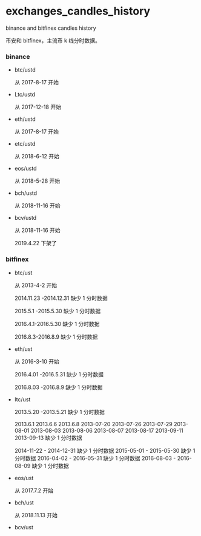 # exchanges_candles_history

binance and bitfinex candles history

币安和 bitfinex，主流币 k 线分时数据。

### binance

- btc/ustd

  从 2017-8-17 开始

- Ltc/ustd

  从 2017-12-18 开始

- eth/ustd

  从 2017-8-17 开始

- etc/ustd

  从 2018-6-12 开始

- eos/ustd

  从 2018-5-28 开始

- bch/ustd

  从 2018-11-16 开始

- bcv/ustd

  从 2018-11-16 开始

  2019.4.22 下架了

### bitfinex

- btc/ust

  从 2013-4-2 开始

  2014.11.23 -2014.12.31 缺少 1 分时数据

  2015.5.1 -2015.5.30 缺少 1 分时数据

  2016.4.1-2016.5.30 缺少 1 分时数据

  2016.8.3-2016.8.9 缺少 1 分时数据

- eth/ust

  从 2016-3-10 开始

  2016.4.01 -2016.5.31 缺少 1 分时数据

  2016.8.03 -2016.8.9 缺少 1 分时数据

- ltc/ust

  2013.5.20 -2013.5.21 缺少 1 分时数据

  2013.6.1
  2013.6.6
  2013.6.8
  2013-07-20
  2013-07-26
  2013-07-29
  2013-08-01
  2013-08-03
  2013-08-06
  2013-08-07
  2013-08-17
  2013-09-11
  2013-09-13 缺少 1 分时数据

  2014-11-22 - 2014-12-31 缺少 1 分时数据
  2015-05-01 - 2015-05-30 缺少 1 分时数据
  2016-04-02 - 2016-05-31 缺少 1 分时数据
  2016-08-03 - 2016-08-09 缺少 1 分时数据

- eos/ust

  从 2017.7.2 开始

- bch/ust

  从 2018.11.13 开始

- bcv/ust
